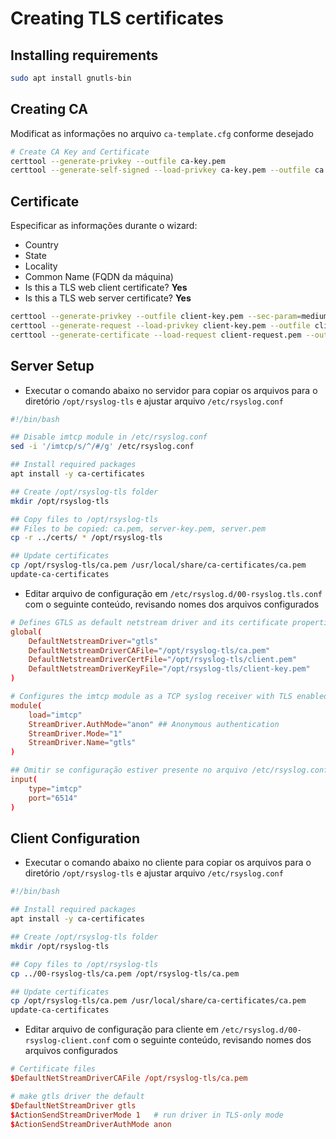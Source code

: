 # Creating TLS certificates

## Installing requirements

```bash
sudo apt install gnutls-bin
```

## Creating CA

Modificat as informações no arquivo `ca-template.cfg` conforme desejado

```bash
# Create CA Key and Certificate
certtool --generate-privkey --outfile ca-key.pem
certtool --generate-self-signed --load-privkey ca-key.pem --outfile ca.pem --template ca-template.cfg
```

## Certificate

Especificar as informações durante o wizard:

- Country
- State
- Locality
- Common Name (FQDN da máquina)
- Is this a TLS web client certificate? **Yes**
- Is this a TLS web server certificate? **Yes**

```bash
certtool --generate-privkey --outfile client-key.pem --sec-param=medium
certtool --generate-request --load-privkey client-key.pem --outfile client-request.pem
certtool --generate-certificate --load-request client-request.pem --outfile client.pem --load-ca-certificate ca.pem --load-ca-privkey ca-key.pem
```

## Server Setup

- Executar o comando abaixo no servidor para copiar os arquivos para o diretório `/opt/rsyslog-tls` e ajustar arquivo `/etc/rsyslog.conf`

```bash
#!/bin/bash

## Disable imtcp module in /etc/rsyslog.conf 
sed -i '/imtcp/s/^/#/g' /etc/rsyslog.conf

## Install required packages
apt install -y ca-certificates

## Create /opt/rsyslog-tls folder
mkdir /opt/rsyslog-tls

## Copy files to /opt/rsyslog-tls
## Files to be copied: ca.pem, server-key.pem, server.pem
cp -r ../certs/ * /opt/rsyslog-tls

## Update certificates
cp /opt/rsyslog-tls/ca.pem /usr/local/share/ca-certificates/ca.pem
update-ca-certificates
```

- Editar arquivo de configuração em `/etc/rsyslog.d/00-rsyslog.tls.conf` com o seguinte conteúdo, revisando nomes dos arquivos configurados

```conf
# Defines GTLS as default netstream driver and its certificate properties
global(
    DefaultNetstreamDriver="gtls"
    DefaultNetstreamDriverCAFile="/opt/rsyslog-tls/ca.pem"
    DefaultNetstreamDriverCertFile="/opt/rsyslog-tls/client.pem"
    DefaultNetstreamDriverKeyFile="/opt/rsyslog-tls/client-key.pem"
)

# Configures the imtcp module as a TCP syslog receiver with TLS enabled, enforcing TLS 1.2 or 1.3
module(
    load="imtcp"
    StreamDriver.AuthMode="anon" ## Anonymous authentication
    StreamDriver.Mode="1"
    StreamDriver.Name="gtls"
)

## Omitir se configuração estiver presente no arquivo /etc/rsyslog.conf
input(
    type="imtcp"
    port="6514"
)
```

## Client Configuration

- Executar o comando abaixo no cliente para copiar os arquivos para o diretório `/opt/rsyslog-tls` e ajustar arquivo `/etc/rsyslog.conf`

```bash
#!/bin/bash

## Install required packages
apt install -y ca-certificates

## Create /opt/rsyslog-tls folder
mkdir /opt/rsyslog-tls

## Copy files to /opt/rsyslog-tls
cp ../00-rsyslog-tls/ca.pem /opt/rsyslog-tls/ca.pem

## Update certificates
cp /opt/rsyslog-tls/ca.pem /usr/local/share/ca-certificates/ca.pem
update-ca-certificates
```

- Editar arquivo de configuração para cliente em `/etc/rsyslog.d/00-rsyslog-client.conf` com o seguinte conteúdo, revisando nomes dos arquivos configurados

```conf
# Certificate files
$DefaultNetStreamDriverCAFile /opt/rsyslog-tls/ca.pem

# make gtls driver the default
$DefaultNetStreamDriver gtls
$ActionSendStreamDriverMode 1   # run driver in TLS-only mode
$ActionSendStreamDriverAuthMode anon
```
